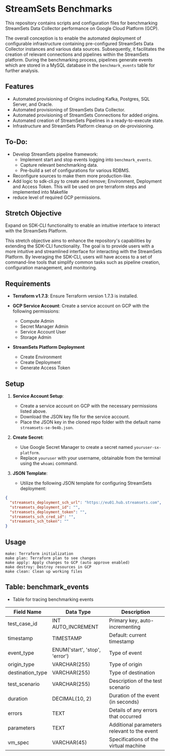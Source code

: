 # StreamSets Benchmarks

This repository contains scripts and configuration files for benchmarking StreamSets Data Collector performance on Google Cloud Platform (GCP).

The overall conception is to enable the automated deployment of configurable infrastructure containing pre-configured StreamSets Data Collector instances and various data sources. Subsequently, it facilitates the creation of relevant connections and pipelines within the StreamSets platform. During the benchmarking process, pipelines generate events which are stored in a MySQL database in the `benchmark_events` table for further analysis.

## Features

- Automated provisioning of Origins including Kafka, Postgres, SQL Server, and Oracle.
- Automated provisioning of StreamSets Data Collector.
- Automated provisioning of StreamSets Connections for added origins.
- Automated creation of StreamSets Pipelines in a ready-to-execute state.
- Infrastructure and StreamSets Platform cleanup on de-provisioning.

## To-Do:

- Develop StreamSets pipeline framework:
  - Implement start and stop events logging into `benchmark_events`.
  - Capture relevant benchmarking data.
  - Pre-build a set of configurations for various RDBMS.
- Reconfigure sources to make them more production-like.
- Add logic to sdk-cli.py to create and remove; Environment, Deployment and Access Token. This will be used on pre terraform steps and implemented into Makefile
- reduce level of required GCP permissions. 

## Stretch Objective

Expand on SDK-CLI functionality to enable an intuitive interface to interact with the StreamSets Platform.

This stretch objective aims to enhance the repository's capabilities by extending the SDK-CLI functionality. The goal is to provide users with a more intuitive and streamlined interface for interacting with the StreamSets Platform. By leveraging the SDK-CLI, users will have access to a set of command-line tools that simplify common tasks such as pipeline creation, configuration management, and monitoring.

## Requirements

- **Terraform v1.7.3**: Ensure Terraform version 1.7.3 is installed.
- **GCP Service Account**: Create a service account on GCP with the following permissions:
  - Compute Admin
  - Secret Manager Admin
  - Service Account User
  - Storage Admin

- **StreamSets Platform Deployment**
  - Create Environment
  - Create Deployment 
  - Generate Access Token

## Setup

1. **Service Account Setup**:
   - Create a service account on GCP with the necessary permissions listed above.
   - Download the JSON key file for the service account.
   - Place the JSON key in the cloned repo folder with the default name `streamsets-se-9e4b.json`.

2. **Create Secret**:
   - Use Google Secret Manager to create a secret named `youruser-sx-platform`.
   - Replace `youruser` with your username, obtainable from the terminal using the `whoami` command.

3. **JSON Template**:
   - Utilize the following JSON template for configuring StreamSets deployment:

```json
{
  "streamsets_deployment_sch_url": "https://eu01.hub.streamsets.com",
  "streamsets_deployment_id": "",
  "streamsets_deployment_token": "",
  "streamsets_sch_cred_id": "",
  "streamsets_sch_token": ""
}
```
## Usage
    make: Terraform initialization
    make plan: Terraform plan to see changes
    make apply: Apply changes to GCP (auto approve enabled)
    make destroy: Destroy resources in GCP
    make clean: Clean up working files


## Table: benchmark_events

 - Table for tracing benchmarking events

| Field Name      | Data Type                      | Description                                       |
|-----------------|--------------------------------|---------------------------------------------------|
| test_case_id    | INT AUTO_INCREMENT             | Primary key, auto-incrementing                    |
| timestamp       | TIMESTAMP                      | Default: current timestamp                        |
| event_type      | ENUM('start', 'stop', 'error') | Type of event                                     |
| origin_type     | VARCHAR(255)                   | Type of origin                                    |
| destination_type| VARCHAR(255)                   | Type of destination                               |
| test_scenario   | VARCHAR(255)                   | Description of the test scenario                  |
| duration        | DECIMAL(10, 2)                 | Duration of the event (in seconds)                |
| errors          | TEXT                           | Details of any errors that occurred               |
| parameters      | TEXT                           | Additional parameters relevant to the event       |
| vm_spec         | VARCHAR(45)                    | Specifications of the virtual machine             |
